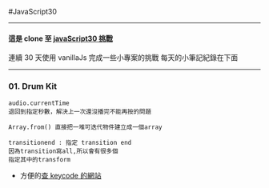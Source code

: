 #JavaScript30

---

#### 這是 clone 至 [javaScript30 挑戰](https://javascript30.com/)

連續 30 天使用 vanillaJs 完成一些小專案的挑戰
每天的小筆記紀錄在下面

---

### 01. Drum Kit

```
audio.currentTime
退回到指定秒數，解決上一次還沒播完不能再按的問題

Array.from() 直接把一堆可迭代物件建立成一個array

transitionend : 指定 transition end
因為transition寫all,所以會有很多個
指定其中的transform

```

- 方便的[查 keycode 的網站](https://www.toptal.com/developers/keycode)
